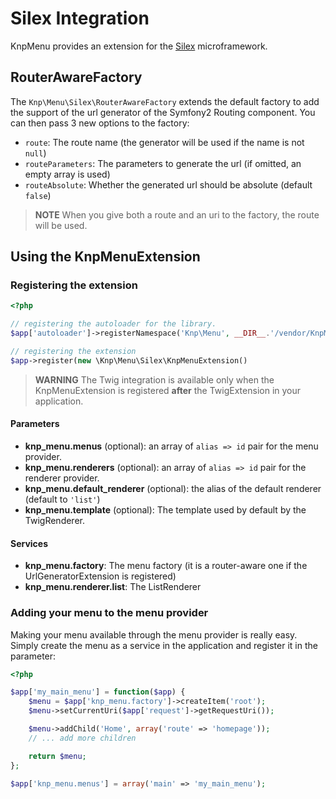 Silex Integration
=================

KnpMenu provides an extension for the [Silex](http://silex-project.org/)
microframework.

RouterAwareFactory
------------------

The `Knp\Menu\Silex\RouterAwareFactory` extends the default factory to add
the support of the url generator of the Symfony2 Routing component. You can
then pass 3 new options to the factory:

* `route`: The route name (the generator will be used if the name is not `null`)
* `routeParameters`: The parameters to generate the url (if omitted, an empty array is used)
* `routeAbsolute`: Whether the generated url should be absolute (default `false`)

>**NOTE**
>When you give both a route and an uri to the factory, the route will be used.

Using the KnpMenuExtension
--------------------------

### Registering the extension

```php
<?php

// registering the autoloader for the library.
$app['autoloader']->registerNamespace('Knp\Menu', __DIR__.'/vendor/KnpMenu/src');

// registering the extension
$app->register(new \Knp\Menu\Silex\KnpMenuExtension()
```

>**WARNING**
>The Twig integration is available only when the KnpMenuExtension is registered
>**after** the TwigExtension in your application.

#### Parameters

* **knp_menu.menus** (optional): an array of ``alias => id`` pair for the
  menu provider.
* **knp_menu.renderers** (optional): an array of ``alias => id`` pair for
  the renderer provider.
* **knp_menu.default_renderer** (optional): the alias of the default renderer (default to `'list'`)
* **knp_menu.template** (optional): The template used by default by the TwigRenderer.

#### Services

* **knp_menu.factory**: The menu factory (it is a router-aware one if the
  UrlGeneratorExtension is registered)
* **knp_menu.renderer.list**: The ListRenderer

### Adding your menu to the menu provider

Making your menu available through the menu provider is really easy. Simply
create the menu as a service in the application and register it in the parameter:

```php
<?php

$app['my_main_menu'] = function($app) {
    $menu = $app['knp_menu.factory']->createItem('root');
    $menu->setCurrentUri($app['request']->getRequestUri());

    $menu->addChild('Home', array('route' => 'homepage'));
    // ... add more children

    return $menu;
};

$app['knp_menu.menus'] = array('main' => 'my_main_menu');
```


